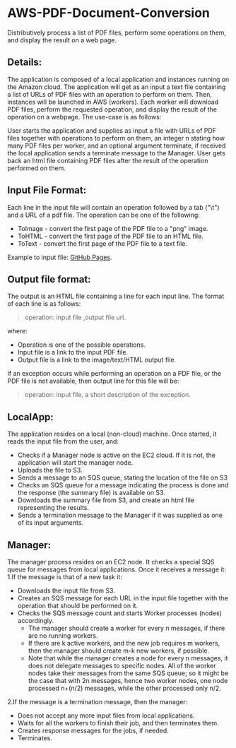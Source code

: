 # AWS-PDF-Document-Conversion
Distributively process a list of PDF files, perform some operations on them, and display the result on a web page.

## Details:
The application is composed of a local application and instances running on the Amazon cloud. The application will get as an input a text file containing a list of URLs of PDF files with an operation to perform on them. Then, instances will be launched in AWS (workers). Each worker will download PDF files, perform the requested operation, and display the result of the operation on a webpage.
The use-case is as follows:

User starts the application and supplies as input a file with URLs of PDF files together with operations to perform on them, an integer n stating how many PDF files per worker, and an optional argument terminate, if received the local application sends a terminate message to the Manager.
User gets back an html file containing PDF files after the result of the operation performed on them.

## Input File Format:
Each line in the input file will contain an operation followed by a tab ("\t") and a URL of a pdf file. The operation can be one of the following:
 - ToImage - convert the first page of the PDF file to a "png" image.
 - ToHTML - convert the first page of the PDF file to an HTML file.
 - ToText - convert the first page of the PDF file to a text file.
 
Example to input file: [GitHub Pages](https://github.com/nirkov/AWS-PDF-Document-Conversion/blob/master/input.txt).

## Output file format:
The output is an HTML file containing a line for each input line. The format of each line is as follows:
> operation: input file ,output file url.
 
 where:
 - Operation is one of the possible operations.
 - Input file is a link to the input PDF file.
 - Output file is a link to the image/text/HTML output file.

If an exception occurs while performing an operation on a PDF file, or the PDF file is not available, then output line for this file will be: 
> operation: input file,  a short description of the exception.

## LocalApp:
The application resides on a local (non-cloud) machine. Once started, it reads the input file from the user, and:
 - Checks if a Manager node is active on the EC2 cloud. If it is not, the application will start the manager node.
 - Uploads the file to S3.
 - Sends a message to an SQS queue, stating the location of the file on S3
 - Checks an SQS queue for a message indicating the process is done and the response (the summary file) is available on S3.
 - Downloads the summary file from S3, and create an html file representing the results.
 - Sends a termination message to the Manager if it was supplied as one of its input arguments.
 
 ## Manager:
The manager process resides on an EC2 node. It checks a special SQS queue for messages from local applications. Once it receives a message it:
1.If the message is that of a new task it:
  - Downloads the input file from S3.
  - Creates an SQS message for each URL in the input file together with the operation that should be performed on it.
  - Checks the SQS message count and starts Worker processes (nodes) accordingly.
    - The manager should create a worker for every n messages, if there are no running workers.
    - If there are k active workers, and the new job requires m workers, then the manager should create m-k new workers, if possible.
    - Note that while the manager creates a node for every n messages, it does not delegate messages to specific nodes. All of the             worker nodes take their messages from the same SQS queue; so it might be the case that with 2n messages, hence two worker nodes,         one node processed n+(n/2) messages, while the other processed only n/2.

2.If the message is a termination message, then the manager:
  - Does not accept any more input files from local applications.
  - Waits for all the workers to finish their job, and then terminates them.
  - Creates response messages for the jobs, if needed.
  - Terminates.


